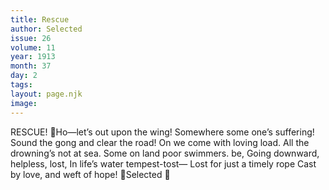 ```yaml
---
title: Rescue
author: Selected
issue: 26
volume: 11
year: 1913
month: 37
day: 2
tags:
layout: page.njk
image:
---
```

RESCUE! Ho—let’s out upon the wing! Somewhere some one’s suffering! Sound the gong and clear the road! On we come with loving load. All the drowning’s not at sea. Some on land poor swimmers. be, Going downward, helpless, lost, In life’s water tempest-tost— Lost for just a timely rope Cast by love, and weft of hope! Selected 
